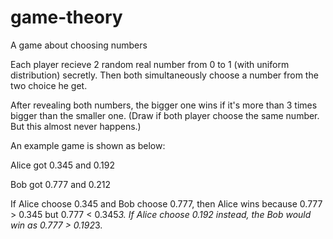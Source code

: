 # game-theory
A game about choosing numbers

Each player recieve 2 random real number from 0 to 1 (with uniform distribution) secretly. Then both simultaneously choose a number from the two choice he get.

After revealing both numbers, the bigger one wins if it's more than 3 times bigger than the smaller one. (Draw if both player choose the same number. But this almost never happens.)

An example game is shown as below:

Alice got 0.345 and 0.192

Bob got 0.777 and 0.212

If Alice choose 0.345 and Bob choose 0.777, then Alice wins because 0.777 > 0.345 but 0.777 < 0.345*3. If Alice choose 0.192 instead, the Bob would win as 0.777 > 0.192*3.

